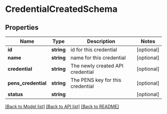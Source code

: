 # CredentialCreatedSchema

## Properties
Name | Type | Description | Notes
------------ | ------------- | ------------- | -------------
**id** | **string** | id for this credential | [optional] 
**name** | **string** | name for this credential | [optional] 
**credential** | **string** | The newly created API credential | [optional] 
**pens_credential** | **string** | The PENS key for this credential | [optional] 
**status** | **string** |  | [optional] 

[[Back to Model list]](../README.md#documentation-for-models) [[Back to API list]](../README.md#documentation-for-api-endpoints) [[Back to README]](../README.md)


